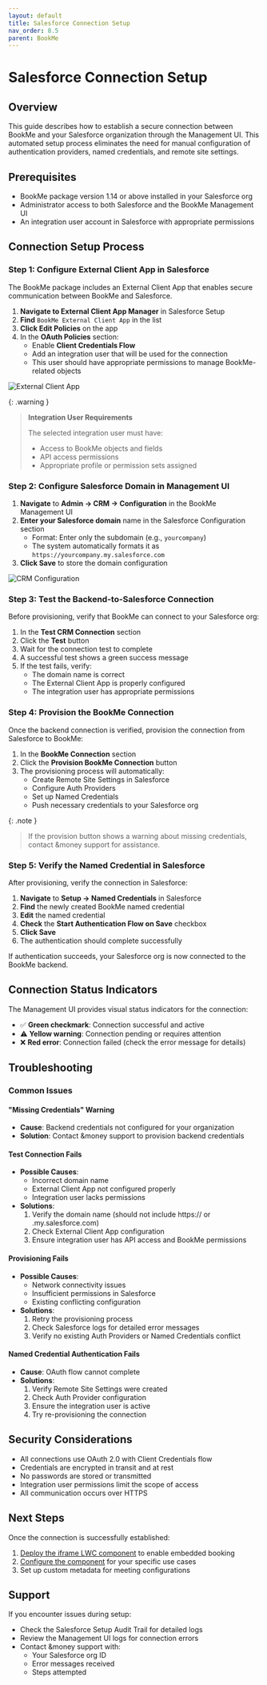 ```yaml
---
layout: default
title: Salesforce Connection Setup
nav_order: 8.5
parent: BookMe
---
```


# Salesforce Connection Setup

## Overview

This guide describes how to establish a secure connection between BookMe and your Salesforce organization through the Management UI. This automated setup process eliminates the need for manual configuration of authentication providers, named credentials, and remote site settings.

## Prerequisites

- BookMe package version 1.14 or above installed in your Salesforce org
- Administrator access to both Salesforce and the BookMe Management UI
- An integration user account in Salesforce with appropriate permissions

## Connection Setup Process

### Step 1: Configure External Client App in Salesforce

The BookMe package includes an External Client App that enables secure communication between BookMe and Salesforce.

1. **Navigate to External Client App Manager** in Salesforce Setup
2. **Find** `BookMe External Client App` in the list
3. **Click Edit Policies** on the app
4. In the **OAuth Policies** section:
   - Enable **Client Credentials Flow**
   - Add an integration user that will be used for the connection
   - This user should have appropriate permissions to manage BookMe-related objects

![External Client App](../../assets/images/external-client-app.png)

{: .warning }
> **Integration User Requirements**
>
> The selected integration user must have:
> - Access to BookMe objects and fields
> - API access permissions
> - Appropriate profile or permission sets assigned

### Step 2: Configure Salesforce Domain in Management UI

1. **Navigate** to **Admin → CRM → Configuration** in the BookMe Management UI
2. **Enter your Salesforce domain** name in the Salesforce Configuration section
   - Format: Enter only the subdomain (e.g., `yourcompany`)
   - The system automatically formats it as `https://yourcompany.my.salesforce.com`
3. **Click Save** to store the domain configuration

![CRM Configuration](../../assets/images/mgmt-ui-crm-configuration.png)

### Step 3: Test the Backend-to-Salesforce Connection

Before provisioning, verify that BookMe can connect to your Salesforce org:

1. In the **Test CRM Connection** section
2. Click the **Test** button
3. Wait for the connection test to complete
4. A successful test shows a green success message
5. If the test fails, verify:
   - The domain name is correct
   - The External Client App is properly configured
   - The integration user has appropriate permissions

### Step 4: Provision the BookMe Connection

Once the backend connection is verified, provision the connection from Salesforce to BookMe:

1. In the **BookMe Connection** section
2. Click the **Provision BookMe Connection** button
3. The provisioning process will automatically:
   - Create Remote Site Settings in Salesforce
   - Configure Auth Providers
   - Set up Named Credentials
   - Push necessary credentials to your Salesforce org

{: .note }
> If the provision button shows a warning about missing credentials, contact &money support for assistance.

### Step 5: Verify the Named Credential in Salesforce

After provisioning, verify the connection in Salesforce:

1. **Navigate** to **Setup → Named Credentials** in Salesforce
2. **Find** the newly created BookMe named credential
3. **Edit** the named credential
4. **Check** the **Start Authentication Flow on Save** checkbox
5. **Click Save**
6. The authentication should complete successfully

If authentication succeeds, your Salesforce org is now connected to the BookMe backend.

## Connection Status Indicators

The Management UI provides visual status indicators for the connection:

- ✅ **Green checkmark**: Connection successful and active
- ⚠️ **Yellow warning**: Connection pending or requires attention
- ❌ **Red error**: Connection failed (check the error message for details)

## Troubleshooting

### Common Issues

#### "Missing Credentials" Warning
- **Cause**: Backend credentials not configured for your organization
- **Solution**: Contact &money support to provision backend credentials

#### Test Connection Fails
- **Possible Causes**:
  - Incorrect domain name
  - External Client App not configured properly
  - Integration user lacks permissions
- **Solutions**:
  1. Verify the domain name (should not include https:// or .my.salesforce.com)
  2. Check External Client App configuration
  3. Ensure integration user has API access and BookMe permissions

#### Provisioning Fails
- **Possible Causes**:
  - Network connectivity issues
  - Insufficient permissions in Salesforce
  - Existing conflicting configuration
- **Solutions**:
  1. Retry the provisioning process
  2. Check Salesforce logs for detailed error messages
  3. Verify no existing Auth Providers or Named Credentials conflict

#### Named Credential Authentication Fails
- **Cause**: OAuth flow cannot complete
- **Solutions**:
  1. Verify Remote Site Settings were created
  2. Check Auth Provider configuration
  3. Ensure the integration user is active
  4. Try re-provisioning the connection

## Security Considerations

- All connections use OAuth 2.0 with Client Credentials flow
- Credentials are encrypted in transit and at rest
- No passwords are stored or transmitted
- Integration user permissions limit the scope of access
- All communication occurs over HTTPS

## Next Steps

Once the connection is successfully established:
1. [Deploy the iframe LWC component](./salesforce-iframe-lwc-deployment.md) to enable embedded booking
2. [Configure the component](./salesforce-iframe-lwc.md) for your specific use cases
3. Set up custom metadata for meeting configurations

## Support

If you encounter issues during setup:
- Check the Salesforce Setup Audit Trail for detailed logs
- Review the Management UI logs for connection errors
- Contact &money support with:
  - Your Salesforce org ID
  - Error messages received
  - Steps attempted